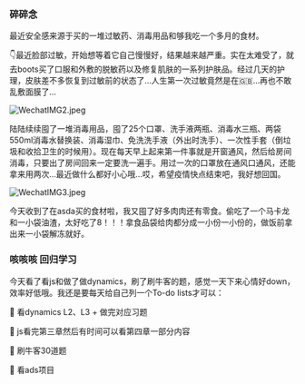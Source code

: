 ### 碎碎念

最近安全感来源于买的一堆过敏药、消毒用品和够我吃一个多月的食材。

👇最近脸部过敏，开始想等着它自己慢慢好，结果越来越严重。实在太难受了，就去boots买了口服和外敷的脱敏药以及修复肌肤的一系列护肤品。经过几天的护理，皮肤差不多恢复到过敏前的状态了…人生第一次过敏竟然是在🇬🇧…再也不敢乱敷面膜了…

![WechatIMG2.jpeg](https://i.loli.net/2020/03/11/NMt4mFObqKrYj93.jpg)

陆陆续续囤了一堆消毒用品，囤了25个口罩、洗手液两瓶、消毒水三瓶、两袋550ml消毒水替换装、消毒湿巾、免洗洗手液（外出时洗手）、一次性手套（倒垃圾和收拾卫生的时候用）。现在每天早上起来第一件事就是开窗通风，然后给房间消毒，只要出了房间回来一定要洗一遍手。用过一次的口罩放在通风口通风，还能拿来用两次…最近做什么都好小心哦…哎，希望疫情快点结束吧，我好想回国。

![WechatIMG3.jpeg](https://i.loli.net/2020/03/11/6OcoBRymAwJx24z.jpg)

今天收到了在asda买的食材啦，我又囤了好多肉肉还有零食。偷吃了一个马卡龙和一小袋油渣，太好吃了8！！！拿食品袋给肉都分成一小份一小份的，做饭前拿出来一小袋解冻就好。



### 咳咳咳 回归学习

今天看了看js和做了做dynamics，刷了刷牛客的题，感觉一天下来心情好down，效率好低哦。我还是要每天给自己列一个To-do lists才可以：

📌 看dynamics L2、L3 + 做完对应习题

📌 js看完第三章然后有时间可以看第四章一部分内容

📌 刷牛客30道题

📌 看ads项目